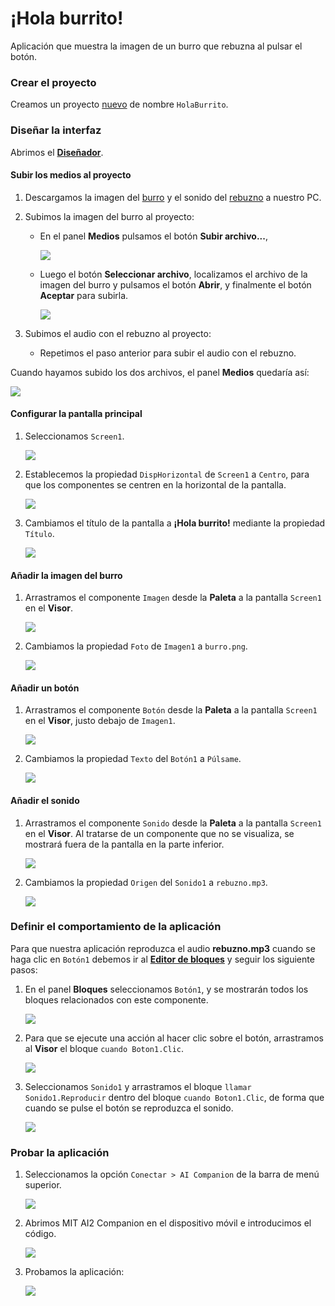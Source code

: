# ¡Hola burrito!

Aplicación que muestra la imagen de un burro que rebuzna al pulsar el botón.

### Crear el proyecto

Creamos un proyecto [nuevo](../../crear-un-nuevo-proyecto) de nombre `HolaBurrito`.

### Diseñar la interfaz

Abrimos el [**Diseñador**](../../disenador).

#### Subir los medios al proyecto

1. Descargamos la imagen del [burro]( https://raw.githubusercontent.com/fvarrui/AppInventor/master/proyectos/hola-burrito/burro.png ) y el sonido del [rebuzno]( https://raw.githubusercontent.com/fvarrui/AppInventor/master/proyectos/hola-burrito/rebuzno.mp3 ) a nuestro PC.

2. Subimos la imagen del burro al proyecto:

   - En el panel **Medios** pulsamos el botón **Subir archivo...**, 

     ![](panel-subir-archivo.png)

   - Luego el botón **Seleccionar archivo**, localizamos el archivo de la imagen del burro y pulsamos el botón **Abrir**, y finalmente el botón **Aceptar** para subirla.

     ![](dialogo-subir-archivo.png)

3. Subimos el audio con el rebuzno al proyecto:

   - Repetimos el paso anterior para subir el audio con el rebuzno.

Cuando hayamos subido los dos archivos, el panel **Medios** quedaría así:

![](panel-medios.png)

#### Configurar la pantalla principal

1. Seleccionamos `Screen1`.

   ![](seleccionar-screen1.png)

2. Establecemos la propiedad `DispHorizontal` de `Screen1` a `Centro`, para que los componentes se centren en la horizontal de la pantalla.

   ![](establecer-screen1-disphorizontal-centro.png)

3. Cambiamos el título de la pantalla a **¡Hola burrito!** mediante la propiedad `Título`.

   ![](cambiar-titulo-screen1.png)

#### Añadir la imagen del burro

1. Arrastramos el componente `Imagen` desde la **Paleta** a la pantalla `Screen1` en el **Visor**.

   ![](arrastrar-imagen-a-screen1.png)

2. Cambiamos la propiedad `Foto` de `Imagen1` a `burro.png`.

   ![](establecer-imagen-foto.png)

#### Añadir un botón

1. Arrastramos el componente `Botón` desde la **Paleta** a la pantalla `Screen1` en el **Visor**, justo debajo de  `Imagen1`.

   ![](arrastrar-boton-a-screen1.png)

2. Cambiamos la propiedad `Texto` del `Botón1` a `Púlsame`.

   ![](establecer-boton1-texto.png)

#### Añadir el sonido

1. Arrastramos el componente `Sonido` desde la **Paleta** a la pantalla `Screen1` en el **Visor**. Al tratarse de un componente que no se visualiza, se mostrará fuera de la pantalla en la parte inferior.

   ![](arrastrar-sonido-a-screen1.png)

2. Cambiamos la propiedad `Origen` del `Sonido1` a `rebuzno.mp3`.

   ![](establecer-sonido-origen.png)

### Definir el comportamiento de la aplicación

Para que nuestra aplicación reproduzca el audio **rebuzno.mp3** cuando se haga clic en `Botón1` debemos ir al **[Editor de bloques](../../editor-de-bloques)** y seguir los siguiente pasos:

1. En el panel **Bloques** seleccionamos `Botón1`, y se mostrarán todos los bloques relacionados con este componente.

   ![](bloques-seleccionar-boton1.png)

2. Para que se ejecute una acción al hacer clic sobre el botón, arrastramos al **Visor** el bloque `cuando Boton1.Clic`.

   ![](bloque-cuando-boton1-clic.png)

3. Seleccionamos `Sonido1` y arrastramos el bloque `llamar Sonido1.Reproducir` dentro del bloque `cuando Boton1.Clic`, de forma que cuando se pulse el botón se reproduzca el sonido.

   ![](bloque-llamar-sonido1-reproducir.png)

### Probar la aplicación

1. Seleccionamos la opción `Conectar > AI Companion` de la barra de menú superior.

   ![](conectar-ai-companion.png)

2. Abrimos MIT AI2 Companion en el dispositivo móvil e introducimos el código.

   ![](ai2companion-conectar-con-codigo.jpg)

3. Probamos la aplicación:

   ![](ai2companion-probando.jpg)